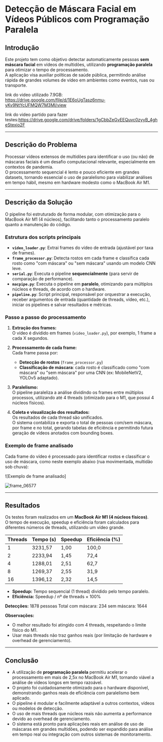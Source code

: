 # Detecção de Máscara Facial em Vídeos Públicos com Programação Paralela

## Introdução

Este projeto tem como objetivo detectar automaticamente pessoas **sem máscara facial** em vídeos de multidões, utilizando  **programação paralela** para otimizar o tempo de processamento.  
A aplicação visa auxiliar políticas de saúde pública, permitindo análise rápida de grandes volumes de vídeo em ambientes como eventos, ruas ou transporte.

link do video utilizado 7.9GB: https://drive.google.com/file/d/1E6oUgTasz6nmu-yKv9NtYcUFMQW7M3MI/view

link do video partido para fazer testes:https://drive.google.com/drive/folders/1gCbbZeGvEEQuvc0zyyB_4gheStexio2F


---

## Descrição do Problema

Processar vídeos extensos de multidões para identificar o uso (ou não) de máscaras faciais é um desafio computacional relevante, especialmente em contextos de pandemia.  
O processamento sequencial é lento e pouco eficiente em grandes datasets, tornando essencial o uso de paralelismo para viabilizar análises em tempo hábil, mesmo em hardware modesto como o MacBook Air M1.

---

## Descrição da Solução

O pipeline foi estruturado de forma modular, com otimização para o MacBook Air M1 (4 núcleos), facilitando tanto o processamento paralelo quanto a manutenção do código.

### Estrutura dos scripts principais

- **`video_loader.py`**: Extrai frames do vídeo de entrada (ajustável por taxa de frames).
- **`frame_processor.py`**: Detecta rostos em cada frame e classifica cada rosto como "com máscara" ou "sem máscara" usando um modelo CNN leve.
- **`serial.py`**: Executa o pipeline **sequencialmente** (para servir de comparação de performance).
- **`macpipe.py`**: Executa o pipeline em **paralelo**, otimizando para múltiplos núcleos e threads, de acordo com o hardware.
- **`pipeline.py`**: Script principal, responsável por orquestrar a execução, receber argumentos de entrada (quantidade de threads, vídeo, etc.), iniciar os pipelines e salvar resultados e métricas.

### Passo a passo do processamento

1. **Extração dos frames:**  
   O vídeo é dividido em frames (`video_loader.py`), por exemplo, 1 frame a cada X segundos.

2. **Processamento de cada frame:**  
   Cada frame passa por:
   - **Detecção de rostos** (`frame_processor.py`)
   - **Classificação de máscara**: cada rosto é classificado como "com máscara" ou "sem máscara" por uma CNN (ex: MobileNetV2, YOLOv5 adaptado).

3. **Paralelismo:**  
   O pipeline paraleliza a análise dividindo os frames entre múltiplos processos, utilizando até 4 threads (otimizado para o M1, que possui 4 núcleos físicos).

4. **Coleta e visualização dos resultados:**  
   Os resultados de cada thread são unificados.  
   O sistema contabiliza e exporta o total de pessoas com/sem máscara, por frame e no total, gerando tabelas de eficiência e permitindo futura geração de vídeos anotados com bounding boxes.

### Exemplo de frame analisado

Cada frame do vídeo é processado para identificar rostos e classificar o uso de máscara, como neste exemplo abaixo (rua movimentada, multidão sob chuva):

![Exemplo de frame analisado]

![frame_06577](https://github.com/user-attachments/assets/5353fd4a-8c57-408d-bff7-8673c760d639)

---

## Resultados

Os testes foram realizados em um **MacBook Air M1 (4 núcleos físicos)**.  
O tempo de execução, speedup e eficiência foram calculados para diferentes números de threads, utilizando um vídeo grande.

| Threads | Tempo (s) | Speedup | Eficiência (%) |
|---------|-----------|---------|---------------|
|   1     | 3231,57   | 1,00    | 100,0         |
|   2     | 2233,94   | 1,45    | 72,4          |
|   4     | 1288,01   | 2,51    | 62,7          |
|   8     | 1269,37   | 2,55    | 31,9          |
|   16    | 1396,12   | 2,32    | 14,5          |

- **Speedup:** Tempo sequencial (1 thread) dividido pelo tempo paralelo.
- **Eficiência:** Speedup / nº de threads × 100%

 **Detecções:**  1878 pessoas
Total com máscara: 234
sem máscara: 1644

**Observações:**
- O melhor resultado foi atingido com 4 threads, respeitando o limite físico do M1.
- Usar mais threads não traz ganhos reais (por limitação de hardware e overhead de gerenciamento).

---

## Conclusão

- A utilização de **programação paralela** permitiu acelerar o processamento em mais de 2,5x no MacBook Air M1, tornando viável a análise de vídeos longos em tempo razoável.
- O projeto foi cuidadosamente otimizado para o hardware disponível, demonstrando ganhos reais de eficiência com paralelismo bem aplicado.
- O pipeline é modular e facilmente adaptável a outros contextos, vídeos ou modelos de detecção.
- O uso de mais threads que núcleos reais não aumenta a performance devido ao overhead de gerenciamento.
- O sistema está pronto para aplicações reais em análise de uso de máscaras em grandes multidões, podendo ser expandido para análise em tempo real ou integração com outros sistemas de monitoramento.
